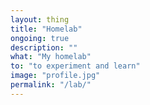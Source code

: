 ```yaml
---
layout: thing
title: "Homelab"
ongoing: true
description: ""
what: "My homelab"
to: "to experiment and learn"
image: "profile.jpg"
permalink: "/lab/"
---
```


